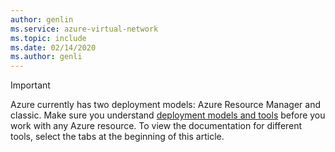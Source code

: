 ```yaml
---
author: genlin
ms.service: azure-virtual-network
ms.topic: include
ms.date: 02/14/2020
ms.author: genli
---
```

> [!IMPORTANT]
> Azure currently has two deployment models: Azure Resource Manager and classic. Make sure you understand [deployment models and tools](../articles/azure-resource-manager/management/deployment-models.md) before you work with any Azure resource. To view the documentation for different tools, select the tabs at the beginning of this article.
